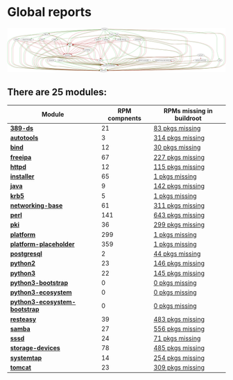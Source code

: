 # Global reports

![module-deps](../img/module-deps.png)
## There are 25 modules:

| Module | RPM compnents | RPMs missing in buildroot |
|---|---|---|
| [**389-ds**](../modules/389-ds) | 21 | [83 pkgs missing](../modules/389-ds/all/buildtime-binary-packages-short.txt) |
| [**autotools**](../modules/autotools) | 3 | [314 pkgs missing](../modules/autotools/all/buildtime-binary-packages-short.txt) |
| [**bind**](../modules/bind) | 12 | [30 pkgs missing](../modules/bind/all/buildtime-binary-packages-short.txt) |
| [**freeipa**](../modules/freeipa) | 67 | [227 pkgs missing](../modules/freeipa/all/buildtime-binary-packages-short.txt) |
| [**httpd**](../modules/httpd) | 12 | [115 pkgs missing](../modules/httpd/all/buildtime-binary-packages-short.txt) |
| [**installer**](../modules/installer) | 65 | [1 pkgs missing](../modules/installer/all/buildtime-binary-packages-short.txt) |
| [**java**](../modules/java) | 9 | [142 pkgs missing](../modules/java/all/buildtime-binary-packages-short.txt) |
| [**krb5**](../modules/krb5) | 5 | [1 pkgs missing](../modules/krb5/all/buildtime-binary-packages-short.txt) |
| [**networking-base**](../modules/networking-base) | 61 | [311 pkgs missing](../modules/networking-base/all/buildtime-binary-packages-short.txt) |
| [**perl**](../modules/perl) | 141 | [643 pkgs missing](../modules/perl/all/buildtime-binary-packages-short.txt) |
| [**pki**](../modules/pki) | 36 | [299 pkgs missing](../modules/pki/all/buildtime-binary-packages-short.txt) |
| [**platform**](../modules/platform) | 299 | [1 pkgs missing](../modules/platform/all/buildtime-binary-packages-short.txt) |
| [**platform-placeholder**](../modules/platform-placeholder) | 359 | [1 pkgs missing](../modules/platform-placeholder/all/buildtime-binary-packages-short.txt) |
| [**postgresql**](../modules/postgresql) | 2 | [44 pkgs missing](../modules/postgresql/all/buildtime-binary-packages-short.txt) |
| [**python2**](../modules/python2) | 23 | [146 pkgs missing](../modules/python2/all/buildtime-binary-packages-short.txt) |
| [**python3**](../modules/python3) | 22 | [145 pkgs missing](../modules/python3/all/buildtime-binary-packages-short.txt) |
| [**python3-bootstrap**](../modules/python3-bootstrap) | 0 | [0 pkgs missing](../modules/python3-bootstrap/all/buildtime-binary-packages-short.txt) |
| [**python3-ecosystem**](../modules/python3-ecosystem) | 0 | [0 pkgs missing](../modules/python3-ecosystem/all/buildtime-binary-packages-short.txt) |
| [**python3-ecosystem-bootstrap**](../modules/python3-ecosystem-bootstrap) | 0 | [0 pkgs missing](../modules/python3-ecosystem-bootstrap/all/buildtime-binary-packages-short.txt) |
| [**resteasy**](../modules/resteasy) | 39 | [483 pkgs missing](../modules/resteasy/all/buildtime-binary-packages-short.txt) |
| [**samba**](../modules/samba) | 27 | [556 pkgs missing](../modules/samba/all/buildtime-binary-packages-short.txt) |
| [**sssd**](../modules/sssd) | 24 | [71 pkgs missing](../modules/sssd/all/buildtime-binary-packages-short.txt) |
| [**storage-devices**](../modules/storage-devices) | 78 | [485 pkgs missing](../modules/storage-devices/all/buildtime-binary-packages-short.txt) |
| [**systemtap**](../modules/systemtap) | 14 | [254 pkgs missing](../modules/systemtap/all/buildtime-binary-packages-short.txt) |
| [**tomcat**](../modules/tomcat) | 23 | [309 pkgs missing](../modules/tomcat/all/buildtime-binary-packages-short.txt) |
